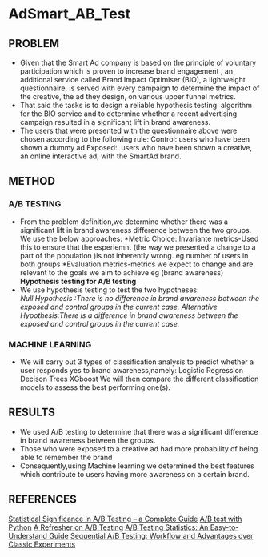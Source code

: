 # AdSmart_AB_Test

## **PROBLEM**

* Given that the  Smart Ad company is based on the principle of voluntary participation which is proven to increase brand engagement ,
  an additional service called Brand Impact Optimiser (BIO), a lightweight questionnaire, is served with every campaign to determine 
  the impact of the creative, the ad they design, on various upper funnel metrics.
* That said the  tasks is to design a reliable hypothesis testing  algorithm for the BIO service and to determine whether a recent advertising
  campaign resulted in a significant    lift in brand awareness.
* The users that were presented with the questionnaire above were chosen according to the following rule:
     Control: users who have been shown a dummy ad
     Exposed:  users who have been shown a creative, an online interactive ad, with the SmartAd brand.
     
     
## **METHOD**
 ### **A/B TESTING**
   * From the problem definition,we determine whether there was a significant lift in brand awareness difference between the two groups.
      We use the below approaches:
       *Metric Choice:
           Invariante metrics-Used this to ensure that the esperiemnt (the way we presented a change to a part of the population )is not inherently 
             wrong. eg number of users in both groups
       *Evaluation metrics-metrics we expect to change and are relevant to the goals we aim to achieve eg (brand awareness)
**Hypothesis testing for A/B testing**
  * We use hypothesis testing to test the two hypotheses:   
       *Null Hypothesis :There is no difference in brand awareness between the exposed and control  groups in the current case.*
       *Alternative Hypothesis:There is a difference in brand awareness between the exposed and       control groups in the current case.*
       
### **MACHINE LEARNING**
 * We will carry out 3 types of classification analysis to predict whether a user responds yes to brand awareness,namely:
        Logistic Regression
        Decison Trees 
        XGboost
     We will then compare the different classification models to assess the best performing one(s).
     
## RESULTS
   * We used A/B testing to determine that there was a significant difference in brand awareness between the groups.
   * Those who were exposed to a creative ad had more probability of being able to remember the brand
   * Consequently,using Machine learning we determined the best features which contribute to users having more awareness on a certain brand.
   
   
## REFERENCES
[Statistical Significance in A/B Testing – a Complete Guide](http://blog.analytics-toolkit.com/2017/statistical-significance-ab-testing-complete-guide/)
[A/B test with Python](https://www.kaggle.com/tammyrotem/ab-tests-with-python/notebook)
[A Refresher on A/B Testing](https://hbr.org/2017/06/a-refresher-on-ab-testing)
[A/B Testing Statistics: An Easy-to-Understand Guide](https://cxl.com/blog/ab-testing-statistics/)
[Sequential A/B Testing: Workflow and Advantages over Classic Experiments](https://splitmetrics.com/blog/sequential-a-b-testing/)
